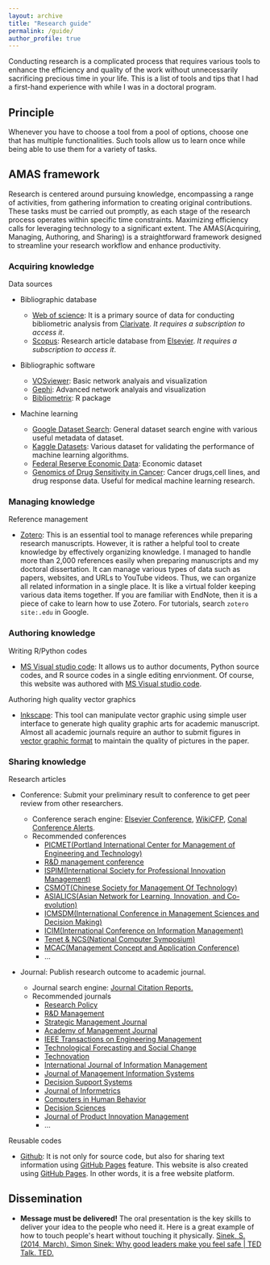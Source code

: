 ```yaml
---
layout: archive
title: "Research guide"
permalink: /guide/
author_profile: true
---
```


Conducting research is a complicated process that requires various tools to enhance the efficiency and quality of the work without unnecessarily sacrificing precious time in your life. This is a list of tools and tips that I had a first-hand experience with while I was in a doctoral program.

## Principle

Whenever you have to choose a tool from a pool of options, choose one that has multiple functionalities. Such tools allow us to learn once while being able to use them for a variety of tasks.

## AMAS framework

Research is centered around pursuing knowledge, encompassing a range of activities, from gathering information to creating original contributions. These tasks must be carried out promptly, as each stage of the research process operates within specific time constraints. Maximizing efficiency calls for leveraging technology to a significant extent. The AMAS(Acquiring, Managing, Authoring, and Sharing) is a straightforward framework designed to streamline your research workflow and enhance productivity.

### Acquiring knowledge

Data sources

- Bibliographic database

  - [Web of science](https://www.webofscience.com/): It is a primary source of data for conducting bibliometric analysis from [Clarivate](https://clarivate.com/). _It requires a subscription to access it_.
  - [Scopus](https://www.scopus.com/search/form.uri?display=basic#basic): Research article database from [Elsevier](https://www.elsevier.com/). _It requires a subscription to access it_.

- Bibliographic software

  - [VOSviewer](https://www.vosviewer.com/): Basic network analyais and visualization
  - [Gephi](https://gephi.org/): Advanced network analyais and visualization
  - [Bibliometrix](https://www.bibliometrix.org): R package

- Machine learning

  - [Google Dataset Search](https://datasetsearch.research.google.com/): General dataset search engine with various useful metadata of dataset.
  - [Kaggle Datasets](https://www.kaggle.com/datasets): Various dataset for validating the performance of machine learning algorithms.
  - [Federal Reserve Economic Data](https://fred.stlouisfed.org/): Economic dataset 
  - [Genomics of Drug Sensitivity in Cancer](https://www.cancerrxgene.org/): Cancer drugs,cell lines, and drug response data. Useful for medical machine learning research.

### Managing knowledge

Reference management

- [Zotero](https://www.zotero.org/): This is an essential tool to manage references while preparing research manuscripts. However, it is rather a helpful tool to create knowledge by effectively organizing knowledge. I managed to handle more than 2,000 references easily when preparing manuscripts and my doctoral dissertation. It can manage various types of data such as papers, websites, and URLs to YouTube videos. Thus, we can organize all related information in a single place. It is like a virtual folder keeping various data items together. If you are familiar with EndNote, then it is a piece of cake to learn how to use Zotero. For tutorials, search `zotero site:.edu` in Google.

### Authoring knowledge

Writing R/Python codes

- [MS Visual studio code](https://code.visualstudio.com/): It allows us to author documents, Python source codes, and R source codes in a single editing enrvionment. Of course, this website was authored with [MS Visual studio code](https://code.visualstudio.com/).

Authoring high quality vector graphics

- [Inkscape](https://inkscape.org/): This tool can manipulate vector graphic using simple user interface to generate high quality graphic arts for academic manuscript. Almost all academic journals require an author to submit figures in [vector graphic format](https://www.elsevier.com/journals/technological-forecasting-and-social-change/0040-1625/guide-for-authors) to maintain the quality of pictures in the paper.

### Sharing knowledge

Research articles

- Conference: Submit your preliminary result to conference to get peer review from other researchers. 
  - Conference serach engine: [Elsevier Conference](https://www.elsevier.com/events/conferences/all), [WikiCFP](https://jcr.clarivate.com/), [Conal Conference Alerts](https://conferencealerts.com/).
  - Recommended conferences
    - [PICMET(Portland International Center for Management of Engineering and Technology)](https://www.picmet.org/)
    - [R&D management conference](https://rnd2024.org/)
    - [ISPIM(International Society for Professional Innovation Management)](https://www.ispim-innovation.com/)
    - [CSMOT(Chinese Society for Management Of Technology)](https://www.csmot.org.tw/)
    - [ASIALICS(Asian Network for Learning, Innovation, and Co-evolution)](https://www.facebook.com/p/Asian-Network-for-Learning-Innovation-and-Co-evolution-100063862483344/)
    - [ICMSDM(International Conference in Management Sciences and Decision Making)](http://msdm.ms.tku.edu.tw/Front/Template/News.aspx?id=zTq4pS6u2k8=&Sn=261)
    - [ICIM(International Conference on Information Management)](https://www.icim.org/)
    - [Tenet & NCS(National Computer Symposium)](https://tanet2023.nccu.edu.tw/)
    - [MCAC(Management Concept and Application Conference)](https://review.management.ntu.edu.tw/news.aspx?lang=en&pid=237)
    - ...

- Journal: Publish research outcome to academic journal. 
  - Journal search engine: [Journal Citation Reports.](https://jcr.clarivate.com/)
  - Recommended journals
    - [Research Policy](https://www.sciencedirect.com/journal/research-policy)
    - [R&D Management](https://onlinelibrary.wiley.com/journal/14679310)
    - [Strategic Management Journal](https://onlinelibrary.wiley.com/journal/10970266)
    - [Academy of Management Journal](https://aom.org/research/journals/journal)
    - [IEEE Transactions on Engineering Management](https://www.ieee-tems.org/ieee-transactions-on-engineering-management/)
    - [Technological Forecasting and Social Change](https://www.sciencedirect.com/journal/technological-forecasting-and-social-change)
    - [Technovation](https://www.sciencedirect.com/journal/technovation)
    - [International Journal of Information Management](https://www.sciencedirect.com/journal/international-journal-of-information-management)
    - [Journal of Management Information Systems](https://www.tandfonline.com/journals/mmis20)
    - [Decision Support Systems](https://www.sciencedirect.com/journal/decision-support-systems)
    - [Journal of Informetrics](https://www.sciencedirect.com/journal/journal-of-informetrics)
    - [Computers in Human Behavior](https://www.sciencedirect.com/journal/computers-in-human-behavior)
    - [Decision Sciences](https://onlinelibrary.wiley.com/journal/15405915)
    - [Journal of Product Innovation Management](https://onlinelibrary.wiley.com/journal/15405885)
    - ...


Reusable codes

- [Github](https://github.com/): It is not only for source code, but also for sharing text information using [GitHub Pages](https://pages.github.com/) feature. This website is also created using [GitHub Pages](https://pages.github.com/). In other words, it is a free website platform.

## Dissemination

-	**Message must be delivered!** The oral presentation is the key skills to deliver your idea to the people who need it. Here is a great example of how to touch people's heart without touching it physically.
[Sinek, S. (2014, March). Simon Sinek: Why good leaders make you feel safe | TED Talk. TED.](https://www.ted.com/talks/simon_sinek_why_good_leaders_make_you_feel_safe)